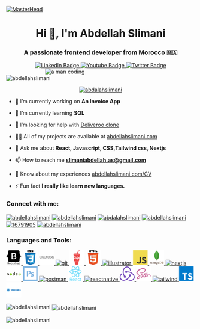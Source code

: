 [![MasterHead](https://jusmarktech.com/public/a/images/pages/web_development.gif)](https://abdellahslimani.com)
<h1 align="center">Hi 👋, I'm Abdellah Slimani</h1>
<h3 align="center">A passionate frontend developer from Morocco 🇲🇦</h3>
<div id="badges" align="center">
  <a href="your-linkedin-URL">
    <img src="https://img.shields.io/badge/LinkedIn-blue?style=for-the-badge&logo=linkedin&logoColor=white" alt="LinkedIn Badge"/>
  </a>
  <a href="your-youtube-URL">
    <img src="https://img.shields.io/badge/YouTube-red?style=for-the-badge&logo=youtube&logoColor=white" alt="Youtube Badge"/>
  </a>
  <a href="your-twitter-URL">
    <img src="https://img.shields.io/badge/Twitter-blue?style=for-the-badge&logo=twitter&logoColor=white" alt="Twitter Badge"/>
  </a>
</div>
<img align="right" alt="a man coding" width="400" src="[https://miro.medium.com/max/1360/0*7Q3yvSIv_t0ioJ-Z.gi](https://media2.giphy.com/media/v1.Y2lkPTc5MGI3NjExYTc3MGU3YTU0MmNmOTcwNGI1YzZmYzc5ZjExMDU2ZDJkODViZGE5NiZjdD1z/AfpXE9om1TtkcjpKhI/giphy.gif)f"/>
<p align="left"> <img src="https://komarev.com/ghpvc/?username=abdellahslimani&label=Profile%20views&color=0e75b6&style=flat" alt="abdellahslimani" /> </p>

<p align="center"> <a href="https://twitter.com/abdalahslimani" target="blank"><img src="https://img.shields.io/twitter/follow/abdalahslimani?logo=twitter&style=for-the-badge" alt="abdalahslimani" /></a> </p>

- 🔭 I’m currently working on **An Invoice App**

- 🌱 I’m currently learning **SQL**

- 🤝 I’m looking for help with [Deliveroo clone](https://github.com/AbdellahSlimani/deliveroo-clone)

- 👨‍💻 All of my projects are available at [abdellahslimani.com](abdellahslimani.com)

- 💬 Ask me about **React, Javascript, CSS,Tailwind css, Nextjs**

- 📫 How to reach me **slimaniabdellah.as@gmail.com**

- 📄 Know about my experiences [abdellahslimani.com/CV](abdellahslimani.com/CV)

- ⚡ Fun fact **I really like learn new languages.**

<h3 align="left">Connect with me:</h3>
<p align="left">
<a href="https://codepen.io/abdellahslimani" target="blank"><img align="center" src="https://raw.githubusercontent.com/rahuldkjain/github-profile-readme-generator/master/src/images/icons/Social/codepen.svg" alt="abdellahslimani" height="30" width="40" /></a>
<a href="https://dev.to/abdellahslimani" target="blank"><img align="center" src="https://raw.githubusercontent.com/rahuldkjain/github-profile-readme-generator/master/src/images/icons/Social/devto.svg" alt="abdellahslimani" height="30" width="40" /></a>
<a href="https://twitter.com/abdalahslimani" target="blank"><img align="center" src="https://raw.githubusercontent.com/rahuldkjain/github-profile-readme-generator/master/src/images/icons/Social/twitter.svg" alt="abdalahslimani" height="30" width="40" /></a>
<a href="https://linkedin.com/in/abdellahslimani" target="blank"><img align="center" src="https://raw.githubusercontent.com/rahuldkjain/github-profile-readme-generator/master/src/images/icons/Social/linked-in-alt.svg" alt="abdellahslimani" height="30" width="40" /></a>
<a href="https://stackoverflow.com/users/16791905" target="blank"><img align="center" src="https://raw.githubusercontent.com/rahuldkjain/github-profile-readme-generator/master/src/images/icons/Social/stack-overflow.svg" alt="16791905" height="30" width="40" /></a>
<a href="https://www.leetcode.com/abdellahslimani" target="blank"><img align="center" src="https://raw.githubusercontent.com/rahuldkjain/github-profile-readme-generator/master/src/images/icons/Social/leet-code.svg" alt="abdellahslimani" height="30" width="40" /></a>
</p>

<h3 align="left">Languages and Tools:</h3>
<p align="left"> <a href="https://getbootstrap.com" target="_blank" rel="noreferrer"> <img src="https://raw.githubusercontent.com/devicons/devicon/master/icons/bootstrap/bootstrap-plain-wordmark.svg" alt="bootstrap" width="40" height="40"/> </a> <a href="https://www.w3schools.com/css/" target="_blank" rel="noreferrer"> <img src="https://raw.githubusercontent.com/devicons/devicon/master/icons/css3/css3-original-wordmark.svg" alt="css3" width="40" height="40"/> </a> <a href="https://expressjs.com" target="_blank" rel="noreferrer"> <img src="https://raw.githubusercontent.com/devicons/devicon/master/icons/express/express-original-wordmark.svg" alt="express" width="40" height="40"/> </a> <a href="https://git-scm.com/" target="_blank" rel="noreferrer"> <img src="https://www.vectorlogo.zone/logos/git-scm/git-scm-icon.svg" alt="git" width="40" height="40"/> </a> <a href="https://gulpjs.com" target="_blank" rel="noreferrer"> <img src="https://raw.githubusercontent.com/devicons/devicon/master/icons/gulp/gulp-plain.svg" alt="gulp" width="40" height="40"/> </a> <a href="https://www.w3.org/html/" target="_blank" rel="noreferrer"> <img src="https://raw.githubusercontent.com/devicons/devicon/master/icons/html5/html5-original-wordmark.svg" alt="html5" width="40" height="40"/> </a> <a href="https://www.adobe.com/in/products/illustrator.html" target="_blank" rel="noreferrer"> <img src="https://www.vectorlogo.zone/logos/adobe_illustrator/adobe_illustrator-icon.svg" alt="illustrator" width="40" height="40"/> </a> <a href="https://developer.mozilla.org/en-US/docs/Web/JavaScript" target="_blank" rel="noreferrer"> <img src="https://raw.githubusercontent.com/devicons/devicon/master/icons/javascript/javascript-original.svg" alt="javascript" width="40" height="40"/> </a> <a href="https://www.mongodb.com/" target="_blank" rel="noreferrer"> <img src="https://raw.githubusercontent.com/devicons/devicon/master/icons/mongodb/mongodb-original-wordmark.svg" alt="mongodb" width="40" height="40"/> </a> <a href="https://nextjs.org/" target="_blank" rel="noreferrer"> <img src="https://cdn.worldvectorlogo.com/logos/nextjs-2.svg" alt="nextjs" width="40" height="40"/> </a> <a href="https://nodejs.org" target="_blank" rel="noreferrer"> <img src="https://raw.githubusercontent.com/devicons/devicon/master/icons/nodejs/nodejs-original-wordmark.svg" alt="nodejs" width="40" height="40"/> </a> <a href="https://www.photoshop.com/en" target="_blank" rel="noreferrer"> <img src="https://raw.githubusercontent.com/devicons/devicon/master/icons/photoshop/photoshop-line.svg" alt="photoshop" width="40" height="40"/> </a> <a href="https://postman.com" target="_blank" rel="noreferrer"> <img src="https://www.vectorlogo.zone/logos/getpostman/getpostman-icon.svg" alt="postman" width="40" height="40"/> </a> <a href="https://reactjs.org/" target="_blank" rel="noreferrer"> <img src="https://raw.githubusercontent.com/devicons/devicon/master/icons/react/react-original-wordmark.svg" alt="react" width="40" height="40"/> </a> <a href="https://reactnative.dev/" target="_blank" rel="noreferrer"> <img src="https://reactnative.dev/img/header_logo.svg" alt="reactnative" width="40" height="40"/> </a> <a href="https://redux.js.org" target="_blank" rel="noreferrer"> <img src="https://raw.githubusercontent.com/devicons/devicon/master/icons/redux/redux-original.svg" alt="redux" width="40" height="40"/> </a> <a href="https://sass-lang.com" target="_blank" rel="noreferrer"> <img src="https://raw.githubusercontent.com/devicons/devicon/master/icons/sass/sass-original.svg" alt="sass" width="40" height="40"/> </a> <a href="https://tailwindcss.com/" target="_blank" rel="noreferrer"> <img src="https://www.vectorlogo.zone/logos/tailwindcss/tailwindcss-icon.svg" alt="tailwind" width="40" height="40"/> </a> <a href="https://www.typescriptlang.org/" target="_blank" rel="noreferrer"> <img src="https://raw.githubusercontent.com/devicons/devicon/master/icons/typescript/typescript-original.svg" alt="typescript" width="40" height="40"/> </a> <a href="https://webpack.js.org" target="_blank" rel="noreferrer"> <img src="https://raw.githubusercontent.com/devicons/devicon/d00d0969292a6569d45b06d3f350f463a0107b0d/icons/webpack/webpack-original-wordmark.svg" alt="webpack" width="40" height="40"/> </a> </p>

<p><img align="left" src="https://github-readme-stats.vercel.app/api/top-langs?username=abdellahslimani&show_icons=true&locale=en&layout=compact" alt="abdellahslimani" /></p>

<p>&nbsp;<img align="center" src="https://github-readme-stats.vercel.app/api?username=abdellahslimani&show_icons=true&locale=en" alt="abdellahslimani" /></p>

<p><img align="center" src="https://github-readme-streak-stats.herokuapp.com/?user=abdellahslimani&" alt="abdellahslimani" /></p>
